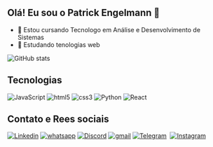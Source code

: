 ## Olá! Eu sou o Patrick Engelmann 👋 
- 🔭 Estou cursando Tecnologo em Análise e Desenvolvimento de Sistemas
- 🌱 Estudando tenologias web

![GitHub stats](https://github-readme-stats.vercel.app/api?username=patrick-engelmann&show_icons=true&theme=dark)

<!--Tecnologias -->
## Tecnologias
<div style="display:inline">
  <img src="https://img.shields.io/badge/JavaScript-323330?style=for-the-badge&logo=javascript&logoColor=F7DF1E" alt="JavaScript">
  <img src="https://img.shields.io/badge/HTML5-E34F26?style=for-the-badge&logo=html5&logoColor=white" alt="html5">
  <img src="https://img.shields.io/badge/CSS3-1572B6?style=for-the-badge&logo=css3&logoColor=white" alt="css3">  
  <img src="https://img.shields.io/badge/Python-14354C?style=for-the-badge&logo=python&logoColor=white" alt="Python">
  <img src="https://img.shields.io/badge/Redux-593D88?style=for-the-badge&logo=redux&logoColor=white" alt="React">
  <img src="" alt="">
</div>

<!-- Contato e redes sociais -->
## Contato e Rees sociais
<div style="display:inline">
  <a href="#"><img src="https://img.shields.io/badge/LinkedIn-0077B5?style=for-the-badge&logo=linkedin&logoColor=white" alt="Linkedin"></a>
  <a href="#"><img src="https://img.shields.io/badge/WhatsApp-25D366?style=for-the-badge&logo=whatsapp&logoColor=white" alt="whatsapp"></a>
  <a href="#"><img src="https://img.shields.io/badge/Discord-7289DA?style=for-the-badge&logo=discord&logoColor=white" alt="Discord"></a>
  <a href="#"><img src="https://img.shields.io/badge/Gmail-D14836?style=for-the-badge&logo=gmail&logoColor=white" alt="gmail"></a>
  <a href="#"><img src="https://img.shields.io/badge/Telegram-2CA5E0?style=for-the-badge&logo=telegram&logoColor=white" alt="Telegram"></a>
  <a href="#"><img src="" alt=""></a>
  <a href="#"><img src="https://img.shields.io/badge/Instagram-E4405F?style=for-the-badge&logo=instagram&logoColor=white" alt="Instagram">  </a>
</div>
